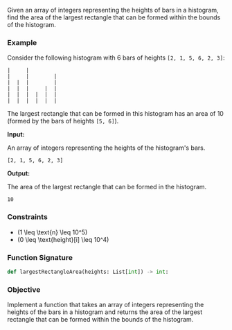 Given an array of integers representing the heights of bars in a histogram, find the area of the largest rectangle that can be formed within the bounds of the histogram.

### Example

Consider the following histogram with 6 bars of heights `[2, 1, 5, 6, 2, 3]`:

```
|     |
|     |        |
|  |  |        |
|  |  |     |  |
|  |  |  |  |  |
|  |  |  |  |  |
```

The largest rectangle that can be formed in this histogram has an area of 10 (formed by the bars of heights `[5, 6]`).

**Input:**

An array of integers representing the heights of the histogram's bars.

```
[2, 1, 5, 6, 2, 3]
```

**Output:**

The area of the largest rectangle that can be formed in the histogram.

```
10
```

### Constraints

- \(1 \leq \text{n} \leq 10^5\)
- \(0 \leq \text{height}[i] \leq 10^4\)

### Function Signature

```python
def largestRectangleArea(heights: List[int]) -> int:
```

### Objective

Implement a function that takes an array of integers representing the heights of the bars in a histogram and returns the area of the largest rectangle that can be formed within the bounds of the histogram.
